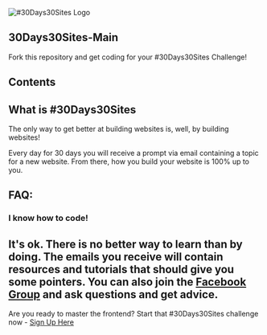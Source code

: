 ![#30Days30Sites Logo](https://github.com/Staxed/30Days30Sites-Main/blob/master/30Days30Sites.png)

## 30Days30Sites-Main
Fork this repository and get coding for your #30Days30Sites Challenge!

## Contents

## What is #30Days30Sites
The only way to get better at building websites is, well, by building websites!

Every day for 30 days you will receive a prompt via email containing a topic for a new website.  From there, how you build your website is 100% up to you.

## FAQ:

### I know how to code!
It's ok.  There is no better way to learn than by doing.  The emails you receive will contain resources and tutorials that should give you some pointers.  You can also join the [Facebook Group](https://www.facebook.com/groups/30days30sites) and ask questions and get advice.
---

Are you ready to master the frontend?  Start that #30Days30Sites challenge now - [Sign Up Here](https://www.subscribepage.com/30days30sites)